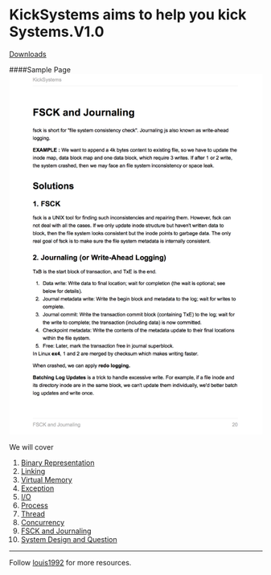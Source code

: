 KickSystems aims to help you kick Systems.**V1.0**
=======

[Downloads](https://github.com/gzc/kicksystems/files/32059/KickSystems.pdf)

####Sample Page
![](./images/1.png)

We will cover

1. [Binary Representation](./binary_representation.md)
2. [Linking](./linking.md)
3. [Virtual Memory](virtual_memory.md)
4. [Exception](./exception.md)
5. [I/O](./io.md)
6. [Process](./process.md)
7. [Thread](./thread.md)
8. [Concurrency](./concurrency.md)
9. [FSCK and Journaling](./fsck_and_journaling.md)
10. [System Design and Question](./system_design.md)

***
Follow [louis1992](https://github.com/gzc) for more resources.